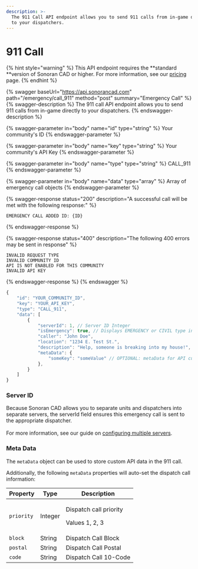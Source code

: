 ```yaml
---
description: >-
  The 911 Call API endpoint allows you to send 911 calls from in-game directly
  to your dispatchers.
---
```


# 911 Call

{% hint style="warning" %}
This API endpoint requires the **standard **version of Sonoran CAD or higher. For more information, see our [pricing ](../../../../pricing/faq/)page.
{% endhint %}

{% swagger baseUrl="https://api.sonorancad.com" path="/emergency/call_911" method="post" summary="Emergency Call" %}
{% swagger-description %}
The 911 call API endpoint allows you to send 911 calls from in-game directly to your dispatchers.
{% endswagger-description %}

{% swagger-parameter in="body" name="id" type="string" %}
Your community's ID
{% endswagger-parameter %}

{% swagger-parameter in="body" name="key" type="string" %}
Your community's API Key
{% endswagger-parameter %}

{% swagger-parameter in="body" name="type" type="string" %}
CALL_911
{% endswagger-parameter %}

{% swagger-parameter in="body" name="data" type="array" %}
Array of emergency call objects
{% endswagger-parameter %}

{% swagger-response status="200" description="A successful call will be met with the following response:" %}
```
EMERGENCY CALL ADDED ID: {ID}
```
{% endswagger-response %}

{% swagger-response status="400" description="The following 400 errors may be sent in response" %}
```
INVALID REQUEST TYPE
INVALID COMMUNITY ID
API IS NOT ENABLED FOR THIS COMMUNITY
INVALID API KEY
```
{% endswagger-response %}
{% endswagger %}

```javascript
{
    "id": "YOUR_COMMUNITY_ID",
    "key": "YOUR_API_KEY",
    "type": "CALL_911",
    "data": [
        {
            "serverId": 1, // Server ID Integer
            "isEmergency": true, // Displays EMERGENCY or CIVIL type in the CAD
            "caller": "John Doe",
            "location": "1234 E. Test St.",
            "description": "Help, someone is breaking into my house!",
            "metaData": {
                "someKey": "someValue" // OPTIONAL: metaData for API custom storage
            },
        }
    ]
}
```

### Server ID

Because Sonoran CAD allows you to separate units and dispatchers into separate servers, the serverId field ensures this emergency call is sent to the appropriate dispatcher.\
\
For more information, see our guide on [configuring multiple servers](../../../../tutorials/customization/configuring-multiple-servers.md).

### Meta Data

The `metaData` object can be used to store custom API data in the 911 call.

Additionally, the following `metaData` properties will auto-set the dispatch call information:

| Property   | Type    | Description                                        |
| ---------- | ------- | -------------------------------------------------- |
| `priority` | Integer | <p>Dispatch call priority</p><p>Values 1, 2, 3</p> |
| `block`    | String  | Dispatch Call Block                                |
| `postal`   | String  | Dispatch Call Postal                               |
| `code`     | String  | Dispatch Call 10-Code                              |
